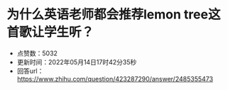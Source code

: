 # 为什么英语老师都会推荐lemon tree这首歌让学生听？
- 点赞数：5032
- 更新时间：2022年05月14日17时42分35秒
- 回答url：https://www.zhihu.com/question/423287290/answer/2485355473
<body></body>